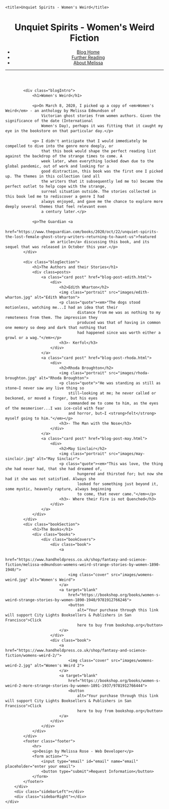 <!DOCTYPE html>
<html>

<head>
    <meta charset="utf-8" />
    <meta name="viewport" content="width=device-width, initial-scale=1.0">
    <link href="css/grid-layout.css" rel="stylesheet">
    <link href="css/content-style.css" rel="stylesheet">
    <link href="css/card-style.css" rel="stylesheet">
    <!-- <link href="css/grid-lines.css" rel="stylesheet" > -->
    <link rel="preconnect" href="https://fonts.gstatic.com">
    <link href="https://fonts.googleapis.com/css2?family=EB+Garamond:ital,wght@0,400;0,600;1,400;1,600&display=swap"
        rel="stylesheet">

    <title>Unquiet Spirits - Women's Weird</title>
</head>

<body>
    <div class="container">
        <div class="center">
            <div class="header">
                <header>
                    <h1 class="blogTitle">Unquiet Spirits - Women's Weird Fiction</h1>
                    <div class="navbar">
                        <nav>
                            <ul class="tabs">
                                <a href="index.html">
                                    <li class="tab">Blog Home</li>
                                </a>
                                <a href="#">
                                    <li class="tab">Further Reading</li>
                                </a>
                                <a href="author-info.html">
                                    <li class="tab">About Melissa</li>
                                </a>
                            </ul>
                        </nav>
                        <hr>
                    </div>
                </header>
            </div>

            <div class="blogIntro">
                <h1>Women's Weird</h1>

                <p>On March 8, 2020, I picked up a copy of <em>Women's Weird</em> - an anthology by Melissa Edmundson of
                    Victorian ghost stories from women authors. Given the significance of the date (International
                    Women's Day), perhaps it was fitting that it caught my eye in the bookstore on that particular day.</p>

                <p> I didn't anticipate that I would immediately be compelled to dive into the genre more deeply, or
                    that this book would shape the perfect reading list against the backdrop of the strange times to come. A
                    week later, when everything locked down due to the global pandemic, out of work and looking for a
                    good distraction, this book was the first one I picked up. The themes in this collection (and all
                    the writers that it subsequently led me to) became the perfect outlet to help cope with the strange,
                    surreal situation outside. The stories collected in this book led me to rediscover a genre I had
                    always enjoyed, and gave me the chance to explore more deeply several themes that feel relevant even
                    a century later.</p>

                <p>The Guardian <a
                        href="https://www.theguardian.com/books/2020/oct/22/unquiet-spirits-the-lost-female-ghost-story-writers-returning-to-haunt-us">featured
                        an article</a> discussing this book, and its sequel that was released in October this year.</p>
            </div>

            <div class="blogSection">
                <h1>The Authors and their Stories</h1>
                <div class=posts>
                    <a class="card post" href="blog-post-edith.html">
                        <div>
                            <h2>Edith Wharton</h2>
                            <img class="portrait" src="images/edith-wharton.jpg" alt="Edith Wharton">
                            <p class="quote"><em>"The dogs stood motionless, watching me...I had an idea that their
                                    distance from me was as nothing to my remoteness from them. The impression they
                                    produced was that of having in common one memory so deep and dark that nothing that
                                    had happened since was worth either a growl or a wag."</em></p>
                            <h3>- Kerfol</h3>
                        </div>
                    </a>
                    <a class="card post" href="blog-post-rhoda.html">
                        <div>
                            <h2>Rhoda Broughton</h2>
                            <img class="portrait" src="images/rhoda-broughton.jpg" alt="Rhoda Broughton">
                            <p class="quote">"He was standing as still as stone—I never saw any live thing so
                                still—looking at me; he never called or beckoned, or moved a finger, but his eyes
                                commanded me to come to him, as the eyes of the mesmeriser...I was ice-cold with fear
                                and horror, but—I <strong>felt</strong> myself going to him."</em></p>
                            <h3>- The Man with the Nose</h3>
                        </div>
                    </a>
                    <a class="card post" href="blog-post-may.html">
                        <div>
                            <h2>May Sinclair</h2>
                            <img class="portrait" src="images/may-sinclair.jpg" alt="May Sinclair">
                            <p class="quote"><em>"This was love, the thing she had never had, that she had dreamed of,
                                    hungered and thirsted for; but now she had it she was not satisfied. Always she
                                    looked for something just beyond it, some mystic, heavenly rapture, always beginning
                                    to come, that never came."</em></p>
                            <h3>- Where their Fire is not Quenched</h3>
                        </div>
                    </a>
                </div>
            </div>
            <div class="bookSection">
                <h1>The Books</h1>
                <div class="books">
                    <div class="bookCovers">
                        <div class="book">
                            <a
                                href="https://www.handheldpress.co.uk/shop/fantasy-and-science-fiction/melissa-edmundson-womens-weird-strange-stories-by-women-1890-1940/">
                                <img class="cover" src="images/womens-weird.jpg" alt="Women's Weird">
                            </a>
                            <a target="blank"
                                href="https://bookshop.org/books/women-s-weird-strange-stories-by-women-1890-1940/9781912766246">
                                <button
                                    alt="Your purchase through this link will support City Lights Booksellers & Publishers in San Francisco">Click
                                    here to buy from bookshop.org</button>
                            </a>
                        </div>
                        <div class="book">
                            <a href="https://www.handheldpress.co.uk/shop/fantasy-and-science-fiction/womens-weird-2/">
                                <img class="cover" src="images/womens-weird-2.jpg" alt="Women's Weird 2">
                            </a>
                            <a target="blank"
                                href="https://bookshop.org/books/women-s-weird-2-more-strange-stories-by-women-1891-1937/9781912766444">
                                <button
                                    alt="Your purchase through this link will support City Lights Booksellers & Publishers in San Francisco">Click
                                    here to buy from bookshop.org</button>
                            </a>
                        </div>
                    </div>
                </div>
            </div>
            <footer class="footer">
                <hr>
                <p>Design by Melissa Rose - Web Developer</p>
                <form action="">
                    <input type="email" id="email" name="email" placeholder="enter your email">
                    <button type="submit">Request Information</button>
                </form>
            </footer>
        </div>
        <div class="sidebarLeft"></div>
        <div class="sidebarRight"></div>
    </div>
</body>

</html>
